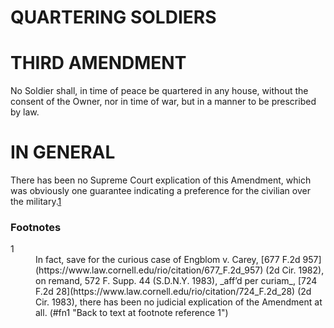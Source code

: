 

# QUARTERING SOLDIERS

# THIRD AMENDMENT

No Soldier shall, in time of peace be quartered in any house, without the consent of the Owner, nor in time of war, but in a manner to be prescribed by law.

<div class="topic_block" cleanpath="/constitution-conan/amendment-3/in-general" enum="" level="3" type="anncon1">

# IN GENERAL

There has been no Supreme Court explication of this Amendment, which was obviously one guarantee indicating a preference for the civilian over the military.[1](#fn1amd3)

### Footnotes

<dl class="footnotes">

<dt id="fn1amd3">1</dt>

<dd><span>In fact, save for the curious case of Engblom v. Carey, [677 F.2d 957](https://www.law.cornell.edu/rio/citation/677_F.2d_957)
(2d Cir. 1982), on remand, 572 F. Supp. 44 (S.D.N.Y. 1983), _aff’d per curiam_,
[724 F.2d 28](https://www.law.cornell.edu/rio/citation/724_F.2d_28) (2d Cir. 1983), 
there has been no judicial explication of the Amendment at all.</span> (#fn1 "Back to text at footnote reference 1")</dd>
